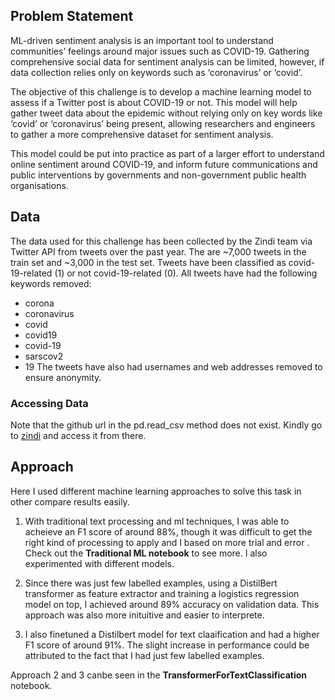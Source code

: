 ## Problem Statement

ML-driven sentiment analysis is an important tool to understand communities’ feelings around major issues such as COVID-19. 
Gathering comprehensive social data for sentiment analysis can be limited, however, if data collection relies only on keywords such as ‘coronavirus’ or ‘covid’.

The objective of this challenge is to develop a machine learning model to assess if a Twitter post is about COVID-19 or not. 
This model will help gather tweet data about the epidemic without relying only on key words like ‘covid’ or ‘coronavirus’ being present,
allowing researchers and engineers to gather a more comprehensive dataset for sentiment analysis.

This model could be put into practice as part of a larger effort to understand online sentiment around COVID-19,
and inform future communications and public interventions by governments and non-government public health organisations.

## Data 
The data used for this challenge has been collected by the Zindi team 
via Twitter API from tweets over the past year. The are ~7,000 tweets in the train set and ~3,000 in the test set.
Tweets have been classified as covid-19-related (1) or not covid-19-related (0). All tweets have had the following keywords removed:

* corona
* coronavirus
* covid
* covid19
* covid-19
* sarscov2
* 19
The tweets have also had usernames and web addresses removed to ensure anonymity.

### Accessing Data

Note that the github url in the pd.read_csv method does not exist. Kindly 
go to [zindi](https://zindi.africa/competitions/zindiweekendz-learning-covid-19-tweet-classification-challenge/data) and access it from there.

## Approach 

Here I used different machine learning approaches to solve this task in other compare results easily.

1. With traditional text processing and ml techniques, I was able to acheieve an F1 score of around 88%, though it was difficult to get the right kind of processing to apply
and I based on more trial and error . Check out the **Traditional ML notebook**  to see more. I also experimented with different models. 


2. Since there was just few labelled examples, using a DistilBert transformer as feature extractor and training a logistics regression model on top,
I achieved around 89% accuracy on validation data. This approach was also more inituitive and easier to interprete.

3. I also finetuned a Distilbert model for text claaification and had a higher F1 score of around 91%. The slight increase in 
performance could be attributed to the fact that I had just few labelled examples.

Approach 2 and 3 canbe seen in the **TransformerForTextClassification** notebook. 
